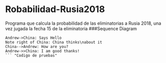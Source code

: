 # Robabilidad-Rusia2018
Programa que calcula la probabilidad de las eliminatorias a Rusia 2018, una vez jugada la fecha 15 de la eliminatoria
###Sequence Diagram
                    
```seq
Andrew->China: Says Hello 
Note right of China: China thinks\nabout it 
China-->Andrew: How are you? 
Andrew->>China: I am good thanks!
``` "Codigo de pruebas"